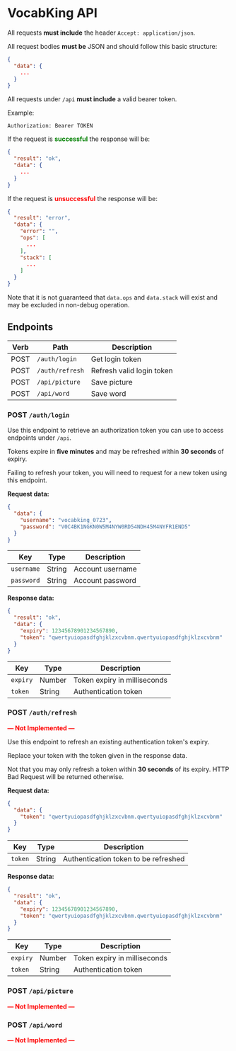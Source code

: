 # VocabKing API

All requests **must include** the header `Accept: application/json`.

All request bodies **must be** JSON and should follow this basic structure:

``` json
{
  "data": {
    ...
  }
}
```

All requests under `/api` **must include** a valid bearer token.

Example:

``` plain
Authorization: Bearer TOKEN
```

If the request is <span style="color: green">**successful**</span> the response will be:

``` json
{
  "result": "ok",
  "data": {
    ...
  }
}
```

If the request is <span style="color: red">**unsuccessful**</span> the response will be:

``` json
{
  "result": "error",
  "data": {
    "error": "",
    "ops": [
      ...
    ],
    "stack": [
      ...
    ]
  }
}
```

Note that it is not guaranteed that `data.ops` and `data.stack` will exist and
may be excluded in non-debug operation.

## Endpoints

| Verb | Path            | Description               |
|------|-----------------|---------------------------|
| POST | `/auth/login`   | Get login token           |
| POST | `/auth/refresh` | Refresh valid login token |
| POST | `/api/picture`  | Save picture              |
| POST | `/api/word`     | Save word                 |

### POST `/auth/login`

Use this endpoint to retrieve an authorization token you can use to access
endpoints under `/api`.

Tokens expire in **five minutes** and may be refreshed within **30 seconds** of expiry.

Failing to refresh your token, you will need to request for a new token using
this endpoint.

**Request data:**

``` json
{
  "data": {
    "username": "vocabking_0723",
    "password": "V0C4BK1NGKN0W5M4NYW0RD54NDH45M4NYFR1END5"
  }
}
```

| Key        | Type   | Description      |
|------------|--------|------------------|
| `username` | String | Account username |
| `password` | String | Account password |

**Response data:**

``` json
{
  "result": "ok",
  "data": {
    "expiry": 12345678901234567890,
    "token": "qwertyuiopasdfghjklzxcvbnm.qwertyuiopasdfghjklzxcvbnm"
  }
}
```

| Key      | Type   | Description                  |
|----------|--------|------------------------------|
| `expiry` | Number | Token expiry in milliseconds |
| `token`  | String | Authentication token         |

### POST `/auth/refresh`

<span style="color: red">**&mdash; Not Implemented &mdash;**</span>

Use this endpoint to refresh an existing authentication token's expiry.

Replace your token with the token given in the response data.

Not that you may only refresh a token within **30 seconds** of its expiry.
HTTP Bad Request will be returned otherwise.

**Request data:**

``` json
{
  "data": {
    "token": "qwertyuiopasdfghjklzxcvbnm.qwertyuiopasdfghjklzxcvbnm"
  }
}
```

| Key     | Type   | Description                          |
|---------|--------|--------------------------------------|
| `token` | String | Authentication token to be refreshed |

**Response data:**

``` json
{
  "result": "ok",
  "data": {
    "expiry": 12345678901234567890,
    "token": "qwertyuiopasdfghjklzxcvbnm.qwertyuiopasdfghjklzxcvbnm"
  }
}
```

| Key      | Type   | Description                  |
|----------|--------|------------------------------|
| `expiry` | Number | Token expiry in milliseconds |
| `token`  | String | Authentication token         |

### POST `/api/picture`

<span style="color: red">**&mdash; Not Implemented &mdash;**</span>

### POST `/api/word`

<span style="color: red">**&mdash; Not Implemented &mdash;**</span>
